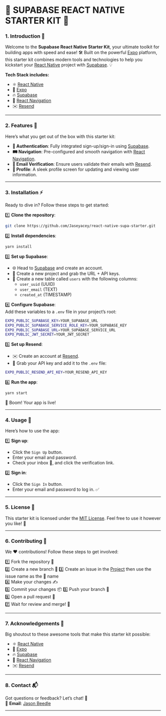 # 🚀 SUPABASE REACT NATIVE STARTER KIT 🎉

### 1. Introduction 📖  
Welcome to the **Supabase React Native Starter Kit**, your ultimate toolkit for building apps with speed and ease! 🛠️ Built on the powerful [Expo](https://expo.io/) platform, this starter kit combines modern tools and technologies to help you kickstart your [React Native](https://reactnative.dev/) project with [Supabase](https://supabase.io/). 💡  

**Tech Stack includes:**  
- ⚛️ [React Native](https://reactnative.dev/)  
- 🌟 [Expo](https://expo.io/)  
- 🔥 [Supabase](https://supabase.io/)  
- 🧭 [React Navigation](https://reactnavigation.org/)  
- ✉️ [Resend](https://resend.com)  

---

### 2. Features 🧩  
Here’s what you get out of the box with this starter kit:  
- **🔑 Authentication**: Fully integrated sign-up/sign-in using [Supabase](https://supabase.io/).  
- **🛤️ Navigation**: Pre-configured and smooth navigation with [React Navigation](https://reactnavigation.org/).  
- **📧 Email Verification**: Ensure users validate their emails with [Resend](https://resend.com).  
- **👤 Profile**: A sleek profile screen for updating and viewing user information.  

---

### 3. Installation ⚡  
Ready to dive in? Follow these steps to get started:  

1️⃣ **Clone the repository**:  
```bash
git clone https://github.com/Jaseyacey/react-native-supa-starter.git
```  

2️⃣ **Install dependencies**:  
```bash
yarn install
```  

3️⃣ **Set up Supabase**:  
- 🌐 Head to [Supabase](https://supabase.io/) and create an account.  
- 🔑 Create a new project and grab the URL + API keys.  
- 🔐 Create a new table called `users` with the following columns:  
  - `user_uuid` (UUID)  
  - `user_email` (TEXT)  
  - `created_at` (TIMESTAMP)  

4️⃣ **Configure Supabase**:  
Add these variables to a `.env` file in your project’s root:  
```bash
EXPO_PUBLIC_SUPABASE_KEY=YOUR_SUPABASE_URL
EXPO_PUBLIC_SUPABASE_SERVICE_ROLE_KEY=YOUR_SUPABASE_KEY
EXPO_PUBLIC_SUPABASE_URL=YOUR_SUPABASE_SERVICE_URL
EXPO_PUBLIC_JWT_SECRET=YOUR_JWT_SECRET
```  

5️⃣ **Set up Resend**:  
- ✉️ Create an account at [Resend](https://resend.com).  
- 🔑 Grab your API key and add it to the `.env` file:  
```bash
EXPO_PUBLIC_RESEND_API_KEY=YOUR_RESEND_API_KEY
```  

6️⃣ **Run the app**:  
```bash
yarn start
```  

🎉 Boom! Your app is live!  

---

### 4. Usage 📱  
Here’s how to use the app:  

1️⃣ **Sign up**:  
- Click the `Sign Up` button.  
- Enter your email and password.  
- Check your inbox 📩, and click the verification link.  

2️⃣ **Sign in**:  
- Click the `Sign In` button.  
- Enter your email and password to log in. ✅  

---

### 5. License 📜  
This starter kit is licensed under the [MIT License](https://opensource.org/licenses/MIT). Feel free to use it however you like! 🌈  

---

### 6. Contributing 🤝  
We ❤️ contributions! Follow these steps to get involved:  

1️⃣ Fork the repository 🍴  
2️⃣ Create a new branch 🌿
3️⃣ Create an issue in the [Project](https://github.com/users/Jaseyacey/projects/4) then use the issue name as the 🌿 name  
4️⃣ Make your changes ✍️  
5️⃣ Commit your changes 📦
5️⃣ Push your branch 🚢  
6️⃣ Open a pull request 🚀  
7️⃣ Wait for review and merge! 🎉  

---

### 7. Acknowledgements 🙌  
Big shoutout to these awesome tools that make this starter kit possible:  
- ⚛️ [React Native](https://reactnative.dev/)  
- 🌟 [Expo](https://expo.io/)  
- 🔥 [Supabase](https://supabase.io/)  
- 🧭 [React Navigation](https://reactnavigation.org/)  
- ✉️ [Resend](https://resend.com)  

---

### 8. Contact 📬  
Got questions or feedback? Let’s chat! 💬  
📧 **Email**: [Jason Beedle](mailto:jbeedle@gmail.com)  

--- 
